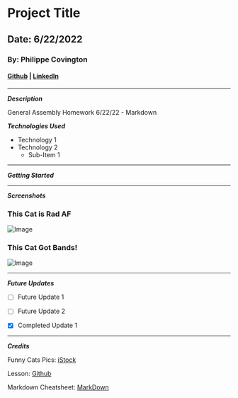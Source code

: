 # Project Title

## Date: 6/22/2022

### By: Philippe Covington

#### [Github](https://github.com/phicov) | [LinkedIn](https://github.com/phicov) 
*** 

***Description***

General Assembly Homework 6/22/22 - Markdown

***Technologies Used***
* Technology 1
* Technology 2
  * Sub-Item 1


***

***Getting Started***



***

***Screenshots***

### This Cat is Rad AF ###
![Image](https://media.istockphoto.com/photos/cat-with-bitcoin-medallion-picture-id891604902?s=612x612)

### This Cat Got Bands! ###
![Image](https://media.istockphoto.com/photos/funny-cat-currency-exchange-business-scene-picture-id588982104?s=612x612)

***

***Future Updates***

- [ ] Future Update 1
- [ ] Future Update 2
- [x] Completed Update 1


***

***Credits***

Funny Cats Pics: [iStock](https://www.istockphoto.com/photo/cat-with-bitcoin-medallion-gm891604902-246890378)

Lesson: [Github](https://github.com/phicov/u1_hw_markdown)

Markdown Cheatsheet: [MarkDown](https://www.markdownguide.org/cheat-sheet/)